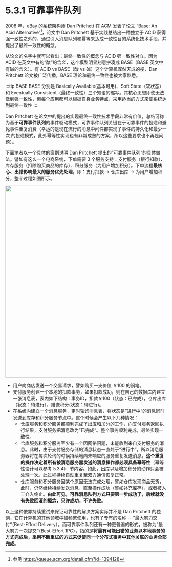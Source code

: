 # 5.3.1 可靠事件队列

2008 年，eBay 的系统架构师 Dan Pritchett 在 ACM 发表了论文 “Base: An Acid Alternative“[^1]，论文中 Dan Pritchett 基于实践总结出一种独立于 ACID 获得强一致性之外的、通过引入消息队列和幂等来达成一致性目的系统化技术手段，并提出了最终一致性的概念。

从论文的名字中就可以看出：最终一致性的概念与 ACID 强一致性对立。因为 ACID 在英文中有的”酸“的含义，这个模型明显刻意拼凑成 BASE（BASE 英文中有碱的含义）。有 ACID vs BASE（酸 vs 碱）这个计算机浑然天成的梗，Dan Pritchett 论文被广泛传播，BASE 理论和最终一致性也被大家熟悉。

:::tip BASE
BASE 分别是 Basically Available(基本可用)、Soft State（软状态）和 Eventually Consistent（最终一致性）三个短语的缩写。其核心思想即使无法做到强一致性，但每个应用都可以根据自身业务特点，采用适当的方式来使系统达到最终一致性
:::

Dan Pritchett 在论文中的提出的实现最终一致性技术手段非常有价值，总结可称为基于**可靠事件队列**的事件驱动模式，可靠事件队列关键在于可靠事件的投递和避免事件重复消费（幸运的是现在流行的消息中间件都实现了事件的持久化和最少一次 的投递模式，此外幂等性实现也有非常成熟的方案，所以这些要求也不再是问题）。

下面笔者以一个具体的案例说明 Dan Pritchett 提出的”可靠事件队列“的具体做法。譬如有这么一个电商系统，下单需要 3 个服务支持：支付服务（银行扣款）、库存服务（扣除购买商品的库存）、积分服务（为用户增加积分）。下单流程**最核心、出错影响最大的服务优先处理**，即：支付扣款 -> 仓库出库 -> 为用户增加积分，整个过程如图所示。

<div  align="center">
	<img src="../assets/BASE.svg" width = "600"  align=center />
</div>

- 用户向商店发送一个交易请求，譬如购买一支价值 ￥100 的钢笔。
- 支付服务创建一个本地的扣款事务，如果扣款成功，则在自己的数据库内建立一张消息表，表内如下结构：事务ID，扣款￥100（状态：已完成），仓库出库（状态：待进行），赠送积分(状态：待进行)。
- 在系统内建立一个消息服务，定时轮询消息表，将状态是”进行中“的消息同时发送到库存和积分服务节点中。这个时候会产生以下几种情况：
	- 仓库服务和积分服务都顺利完成了出库和加分的工作，向支付服务返回执行结果，支付服务把消息改为”已完成“。整个事务顺利完成，最终实现一致性。
	- 仓库服务和积分服务至少有一个因网络问题，未能收到来自支付服务的消息。此时，由于支付服务存储的消息状态一直处于“进行中”，所以消息服务器将在每次轮询的时候持续地向未响应的服务重复发送消息。**这个重复的操作决定着所有被消息服务器发送的消息操作都必须具备幂等性**（幂等性设计可以参考 5.3.4） 节内容。如此，出库以及增加积分的动作只会被处理一次。此过程持续自动重复至双方通信恢复正常。
	- 仓库服务和积分服务因某个原因无法完成处理，譬如仓库发现商品无货，此时，仍然继续持续发送消息，直至操作成功（譬如补充库存），或者被人工介入终止。**由此可见，可靠消息队列方式只要第一步成功了，后续就没有失败回滚的概念，只许成功，不许失败**。


以上这种依靠持续重试来保证可靠性的解决方案实际并不是 Dan Pritchett 的独创，它在计算机的其他领域中被频繁使用，也有了专有的名称 -- ”最大努力交付“（Best-Effort Delivery）。而可靠事件队列还有一种更普遍的形式，被称为”最大努力一次提交“（Best-Effort 1PC），指的是**将最有可能出错的业务以本地事务的方式完成后，采用不断重试的方式来促使同一个分布式事务中其他关联的业务全部完成**。

[^1]: 参见 https://queue.acm.org/detail.cfm?id=1394128

